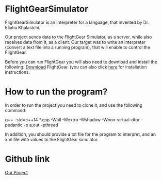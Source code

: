 # FlightGearSimulator
FlightGearSimulator is an interpreter for a language, that invented by Dr. Eliahu Khalastchi.

Our project sends data to the FlightGear Simulator, as a server, while also receives data from it, as a client.
Our target was to write an interpreter (convert a text file into a running program), that will enable to control the FlightGear.

Before you can run FlightGear you will also need to download and install the following:
‫‪[Download](/‫‪http://home.flightgear.org)‬‬ FlightGear.
(you can also click [here](https://www.flightgear.org/download/main-program/)  for installation instructions.


# How to run the program?
In order to run the project you need to clone it, and use the following command:

 g++ -std=c++14 *.cpp -Wall -Wextra -Wshadow -Wnon-virtual-dtor -pedantic -o a.out -pthread

 
 
In addition, you should provide a txt file for the program to interpret, and an xml file with values to the FlightGear simulator.

# Github link
[Our Project](https://github.com/amitkoz/FlightGearSimulator.git)
